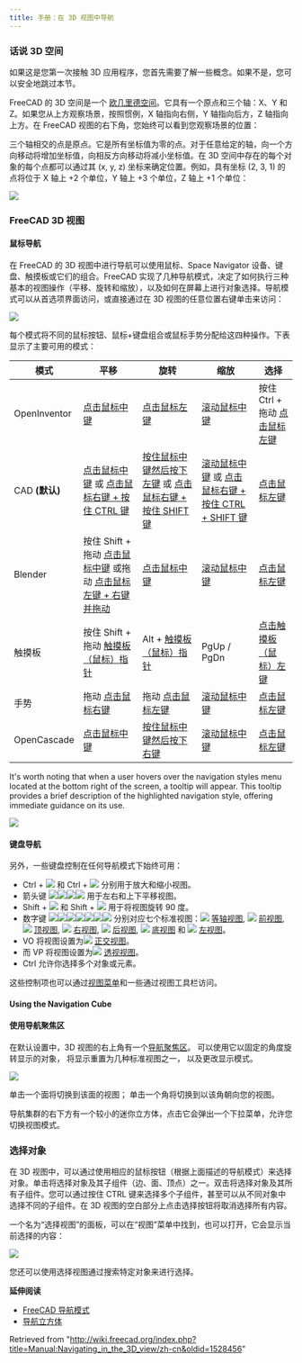 ```yaml
---
title: 手册：在 3D 视图中导航
---
```


### 话说 3D 空间

如果这是您第一次接触 3D 应用程序，您首先需要了解一些概念。如果不是，您可以安全地跳过本节。

FreeCAD 的 3D 空间是一个 [欧几里德空间](https://en.wikipedia.org/wiki/Euclidean_space)。它具有一个原点和三个轴：X、Y 和 Z。如果您从上方观察场景，按照惯例，X 轴指向右侧，Y 轴指向后方，Z 轴指向上方。在 FreeCAD 视图的右下角，您始终可以看到您观察场景的位置：

三个轴相交的点是原点。它是所有坐标值为零的点。对于任意给定的轴，向一个方向移动将增加坐标值，向相反方向移动将减小坐标值。在 3D 空间中存在的每个对象的每个点都可以通过其 (x, y, z) 坐标来确定位置。例如，具有坐标 (2, 3, 1) 的点将位于 X 轴上 +2 个单位，Y 轴上 +3 个单位，Z 轴上 +1 个单位：

![](/images/3dspace_coordinates.jpg)

### FreeCAD 3D 视图

#### 鼠标导航

在 FreeCAD 的 3D 视图中进行导航可以使用鼠标、Space Navigator 设备、键盘、触摸板或它们的组合。FreeCAD 实现了几种导航模式，决定了如何执行三种基本的视图操作（平移、旋转和缩放），以及如何在屏幕上进行对象选择。导航模式可以从首选项界面访问，或直接通过在 3D 视图的任意位置右键单击来访问：

![](/images/FreeCAD_022_NavigationMethod.png)

每个模式将不同的鼠标按钮、鼠标+键盘组合或鼠标手势分配给这四种操作。下表显示了主要可用的模式：

| 模式           | 平移                                                                                                                                                           | 旋转                                                                                                                                                                         | 缩放                                                                                                                                                                | 选择                                                                         |
| -------------- | -------------------------------------------------------------------------------------------------------------------------------------------------------------- | ---------------------------------------------------------------------------------------------------------------------------------------------------------------------------- | ------------------------------------------------------------------------------------------------------------------------------------------------------------------- | ---------------------------------------------------------------------------- |
| OpenInventor   | [点击鼠标中键](/File:Pan-mouse.svg "点击鼠标中键")                                                                                                             | [点击鼠标左键](/File:Select-mouse.svg "点击鼠标左键")                                                                                                                        | [滚动鼠标中键](/File:Zoom-mouse.svg "滚动鼠标中键")                                                                                                                 | 按住 Ctrl + 拖动 [点击鼠标左键](/File:Select-mouse.svg "点击鼠标左键")       |
| CAD **(默认)** | [点击鼠标中键](/File:Pan-mouse.svg "点击鼠标中键") 或 [点击鼠标右键 + 按住 CTRL 键](/File:Pan-mouse-CTRL.svg "点击鼠标右键 + 按住 CTRL 键")                    | [按住鼠标中键然后按下左键](/File:Rotate-mouse.svg "按住鼠标中键然后按下左键") 或 [点击鼠标右键 + 按住 SHIFT 键](/File:Rotate-mouse-SHIFT.svg "点击鼠标右键 + 按住 SHIFT 键") | [滚动鼠标中键](/File:Zoom-mouse.svg "滚动鼠标中键") 或 [点击鼠标右键 + 按住 CTRL + SHIFT 键](/File:Zoom-mouse-CTRL-SHIFT.svg "点击鼠标右键 + 按住 CTRL + SHIFT 键") | [点击鼠标左键](/File:Select-mouse.svg "点击鼠标左键")                        |
| Blender        | 按住 Shift + 拖动 [点击鼠标中键](/File:Pan-mouse.svg "点击鼠标中键") 或拖动 [点击鼠标左键 + 右键并拖动](/File:Mouse_LMB%2BRMB.svg "点击鼠标左键 + 右键并拖动") | [点击鼠标中键](/File:Pan-mouse.svg "点击鼠标中键")                                                                                                                           | [滚动鼠标中键](/File:Zoom-mouse.svg "滚动鼠标中键")                                                                                                                 | [点击鼠标左键](/File:Select-mouse.svg "点击鼠标左键")                        |
| 触摸板         | 按住 Shift + 拖动 [触摸板（鼠标）指针](/File:Touchpad.png "触摸板（鼠标）指针")                                                                                | Alt + [触摸板（鼠标）指针](/File:Touchpad.png "触摸板（鼠标）指针")                                                                                                          | PgUp / PgDn                                                                                                                                                         | [点击触摸板（鼠标）左键](/File:Select-touchpad.png "点击触摸板（鼠标）左键") |
| 手势           | 拖动 [点击鼠标右键](/File:Pan-mouse-Ctrl.svg "点击鼠标右键")                                                                                                   | 拖动 [点击鼠标左键](/File:Select-mouse.svg "点击鼠标左键")                                                                                                                   | [滚动鼠标中键](/File:Zoom-mouse.svg "滚动鼠标中键")                                                                                                                 | [点击鼠标左键](/File:Select-mouse.svg "点击鼠标左键")                        |
| OpenCascade    | [点击鼠标中键](/File:Pan-mouse.svg "点击鼠标中键")                                                                                                             | [按住鼠标中键然后按下右键](/File:Rotate-mouse-MMB%2BRMB.svg "按住鼠标中键然后按下右键")                                                                                      | [滚动鼠标中键](/File:Zoom-mouse.svg "滚动鼠标中键")                                                                                                                 | [点击鼠标左键](/File:Select-mouse.svg "点击鼠标左键")                        |

It's worth noting that when a user hovers over the navigation styles menu located at the bottom right of the screen, a tooltip will appear. This tooltip provides a brief description of the highlighted navigation style, offering immediate guidance on its use.

![](/images/FreeCAD_022_NavigationHover.png)

#### 键盘导航

另外，一些键盘控制在任何导航模式下始终可用：

- Ctrl + ![](/images/Ascii_043.svg) 和 Ctrl + ![](/images/Ascii_022.svg) 分别用于放大和缩小视图。
- 箭头键 ![](/images/Ascii_017.svg)![](/images/Ascii_016.svg)![](/images/Ascii_030.svg)![](/images/Ascii_031.svg) 用于左右和上下平移视图。
- Shift + ![](/images/Ascii_017.svg) 和 Shift + ![](/images/Ascii_016.svg) 用于将视图旋转 90 度。
- 数字键 ![](/images/Ascii_048.svg)![](/images/Ascii_049.svg)![](/images/Ascii_050.svg)![](/images/Ascii_051.svg)![](/images/Ascii_052.svg)![](/images/Ascii_053.svg)![](/images/Ascii_054.svg) 分别对应七个标准视图：![](/images/Std_ViewIsometric.svg) [等轴视图](/Std_ViewIsometric "Std ViewIsometric"), ![](/images/Std_ViewFront.svg) [前视图](/Std_ViewFront "Std ViewFront"), ![](/images/Std_ViewTop.svg) [顶视图](/Std_ViewTop "Std ViewTop"), ![](/images/Std_ViewRight.svg) [右视图](/Std_ViewRight "Std ViewRight"), ![](/images/Std_ViewRear.svg) [后视图](/Std_ViewRear "Std ViewRear"), ![](/images/Std_ViewBottom.svg) [底视图](/Std_ViewBottom "Std ViewBottom") 和 ![](/images/Std_ViewLeft.svg) [左视图](/Std_ViewLeft "Std ViewLeft")。
- VO 将视图设置为![](/images/View-isometric.svg) [正交视图](/Std_OrthographicCamera "Std OrthographicCamera")。
- 而 VP 将视图设置为![](/images/View-perspective.svg) [透视视图](/Std_PerspectiveCamera "Std PerspectiveCamera")。
- Ctrl 允许你选择多个对象或元素。

这些控制项也可以通过[视图菜单](/Std_View_Menu "Std View Menu")和一些通过视图工具栏访问。

#### Using the Navigation Cube

#### 使用导航聚焦区

在默认设置中，3D 视图的右上角有一个[导航聚焦区](/Navigation_Cube "Navigation Cube")。
可以使用它以固定的角度旋转显示的对象，
将显示重置为几种标准视图之一，
以及更改显示模式。

![](/images/FreeCAD_022_Cube.png)

单击一个面将切换到该面的视图；
单击一个角将切换到以该角朝向您的视图。

导航集群的右下方有一个较小的迷你立方体，点击它会弹出一个下拉菜单，允许您切换视图模式。

### 选择对象

在 3D 视图中，可以通过使用相应的鼠标按钮（根据上面描述的导航模式）来选择对象。单击将选择对象及其子组件（边、面、顶点）之一。双击将选择对象及其所有子组件。您可以通过按住 CTRL 键来选择多个子组件，甚至可以从不同对象中选择不同的子组件。在 3D 视图的空白部分上点击选择按钮将取消选择所有内容。

一个名为“选择视图”的面板，可以在“视图”菜单中找到，也可以打开，它会显示当前选择的内容：

![](/images/Selection_view.jpg)

您还可以使用选择视图通过搜索特定对象来进行选择。

**延伸阅读**

- [FreeCAD 导航模式](/Mouse_navigation "Mouse navigation")
- [导航立方体](/Navigation_Cube "Navigation Cube")

Retrieved from "<http://wiki.freecad.org/index.php?title=Manual:Navigating_in_the_3D_view/zh-cn&oldid=1528456>"

